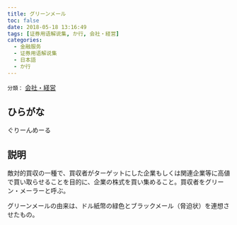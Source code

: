 ```yaml
---
title: グリーンメール
toc: false
date: 2018-05-18 13:16:49
tags: [证券用语解说集, か行, 会社・経営]
categories:
  - 金融服务
  - 证券用语解说集
  - 日本語
  - か行
---
```


`分類：` [会社・経営](/tags/会社・経営/)

## ひらがな

ぐりーんめーる

## 説明

敵対的買収の一種で、買収者がターゲットにした企業もしくは関連企業等に高値で買い取らせることを目的に、企業の株式を買い集めること。買収者をグリーン・メーラーと呼ぶ。

グリーンメールの由来は、ドル紙幣の緑色とブラックメール（脅迫状）を連想させたもの。
